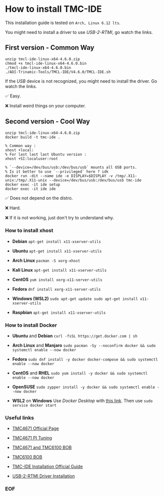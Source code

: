 # How to install TMC-IDE

This installation guide is tested on `Arch, Linux 6.12 lts`.

You might need to install a driver to use *USB-2-RTMI*, go watch the links.

## First version - Common Way

``` shell
unzip tmcl-ide-linux-x64-4.6.0.zip
chmod +x tmcl-ide-linux-x64-4.6.0.bin
./tmcl-ide-linux-x64-4.6.0.bin
./ADI-Trinamic-Tools/TMCL-IDE/V4.6.0/TMCL-IDE.sh
```

If the *USB* device is not recognized, you might need to install the driver.
Go watch the links.

&#x2705; Easy.

&#x274C; Install weird things on your computer.

## Second version - Cool Way

``` shell
unzip tmcl-ide-linux-x64-4.6.0.zip
docker build -t tmc-ide .

% Common way :
xhost +local:
% For last last last Ubuntu version :
xhost +SI:localuser:root

% `--device=/dev/bus/usb:/dev/bus/usb` mounts all USB ports.
% Is it better to use `--privileged` here ? idk
docker run -dit --name ide -e DISPLAY=$DISPLAY -v /tmp/.X11-unix:/tmp/.X11-unix --device=/dev/bus/usb:/dev/bus/usb tmc-ide
docker exec -it ide setup
docker exec -it ide ide
```

&#x2705; Does not depend on the distro.

&#x274C; Hard.

&#x274C; If it is not working, just don't try to understand why.

### How to install xhost

- **Debian**
`apt-get install x11-xserver-utils`

- **Ubuntu**
`apt-get install x11-xserver-utils`

- **Arch Linux**
`pacman -S xorg-xhost`

- **Kali Linux**
`apt-get install x11-xserver-utils`

- **CentOS**
`yum install xorg-x11-server-utils`

- **Fedora**
`dnf install xorg-x11-server-utils`

- **Windows (WSL2)**
`sudo apt-get update sudo apt-get install x11-xserver-utils`

- **Raspbian**
`apt-get install x11-xserver-utils`

### How to install Docker

- **Ubuntu** and **Debian**
`curl -fsSL https://get.docker.com | sh`

- **Arch Linux** and **Manjaro**
`sudo pacman -Sy --noconfirm docker && sudo systemctl enable --now docker`

- **Fedora**
`sudo dnf install -y docker docker-compose && sudo systemctl enable --now docker`

- **CentOS** and **RHEL**
`sudo yum install -y docker && sudo systemctl enable --now docker`

-  **OpenSUSE**
`sudo zypper install -y docker && sudo systemctl enable --now docker`

- **WSL2** on **Windows**
Use *Docker Desktop* with [this link](https://www.docker.com/products/docker-desktop/).
Then use
`sudo service docker start`

### Useful links

- [TMC4671 Official Page](https://www.analog.com/en/products/tmc4671.html)

- [TMC4671 PI Tuning](https://tmc-item.chiplinkstech.com/AN053_TMC4671-PI_Tuning.pdf)

- [TMC4671 and TMC6100 BOB](https://www.analog.com/en/resources/evaluation-hardware-and-software/evaluation-boards-kits/tmc4671-tmc6100-bob.html#eb-overview)

- [TMC6100 BOB](https://www.analog.com/media/en/technical-documentation/data-sheets/TMC6100_datasheet_rev1.03.pdf)

- [TMC-IDE Installation Official Guide](https://www.analog.com/media/en/technical-documentation/user-guides/how-to-start-linux-tmcl-ide.pdf)

- [USB-2-RTMI Driver Installation](https://www.analog.com/media/en/technical-documentation/user-guides/USB-2-RTMI_hardware_manual_hw2.0_rev2.01.pdf)

### EOF

